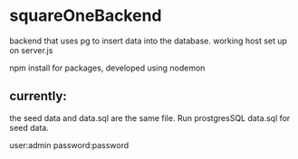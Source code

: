 # squareOneBackend

backend that uses pg to insert data into the database.
working host set up on server.js

npm install for packages, developed using nodemon

## currently:
the seed data and data.sql are the same file.  Run prostgresSQL data.sql for seed data.

user:admin
password:password